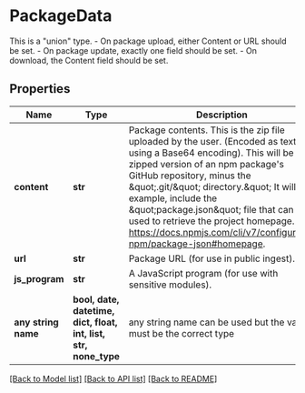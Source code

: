 # PackageData

This is a \"union\" type. - On package upload, either Content or URL should be set. - On package update, exactly one field should be set. - On download, the Content field should be set.

## Properties
Name | Type | Description | Notes
------------ | ------------- | ------------- | -------------
**content** | **str** | Package contents. This is the zip file uploaded by the user. (Encoded as text using a Base64 encoding).  This will be a zipped version of an npm package&#39;s GitHub repository, minus the \&quot;.git/\&quot; directory.\&quot; It will, for example, include the \&quot;package.json\&quot; file that can be used to retrieve the project homepage.  See https://docs.npmjs.com/cli/v7/configuring-npm/package-json#homepage. | [optional] 
**url** | **str** | Package URL (for use in public ingest). | [optional] 
**js_program** | **str** | A JavaScript program (for use with sensitive modules). | [optional] 
**any string name** | **bool, date, datetime, dict, float, int, list, str, none_type** | any string name can be used but the value must be the correct type | [optional]

[[Back to Model list]](../README.md#documentation-for-models) [[Back to API list]](../README.md#documentation-for-api-endpoints) [[Back to README]](../README.md)


